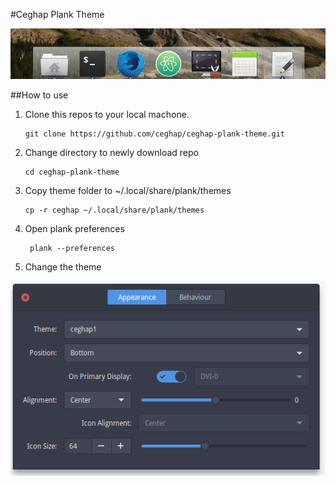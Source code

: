 #Ceghap Plank Theme

![Ceghap Plank Theme](/readme/ceghap-plank-theme.png)

##How to use
1. Clone this repos to your local machone.
	```
	git clone https://github.com/ceghap/ceghap-plank-theme.git
	```
2. Change directory to newly download repo
	```
	cd ceghap-plank-theme
	``` 
3. Copy theme folder to ~/.local/share/plank/themes 
	```
	cp -r ceghap ~/.local/share/plank/themes
	```
4. Open plank preferences 
	```
	 plank --preferences
	```
5. Change the theme

![Plank preferences](/readme/plank-preferences.png)

